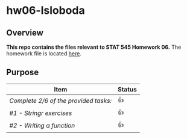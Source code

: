 # hw06-lsloboda

## Overview
**This repo contains the files relevant to STAT 545 Homework 06.**
  The homework file is located [here](https://github.com/STAT545-UBC-students/hw06-lsloboda/blob/master/hw-06.md).
  
## Purpose

|    **Item**                                     | **Status** |
  |-------------------------------------------------|------------|
  | *Complete 2/6 of the provided tasks:* | :thumbsup: |
  | *#1 - Stringr exercises*           | :thumbsup: |
  | *#2 - Writing a function*     | :thumbsup: |